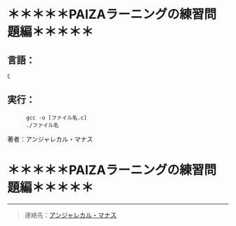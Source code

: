 # ＊＊＊＊＊PAIZAラーニングの練習問題編＊＊＊＊＊

## 言語：
```
C
```
## 実行：
```
      gcc -o [ファイル名.c]
      ./ファイル名
```

著者：アンジャレカル・マナス

# ＊＊＊＊＊PAIZAラーニングの練習問題編＊＊＊＊＊
---
> 連絡先：[アンジャレカル・マナス](https://in.linkedin.com/in/manas-anjalekar/)

